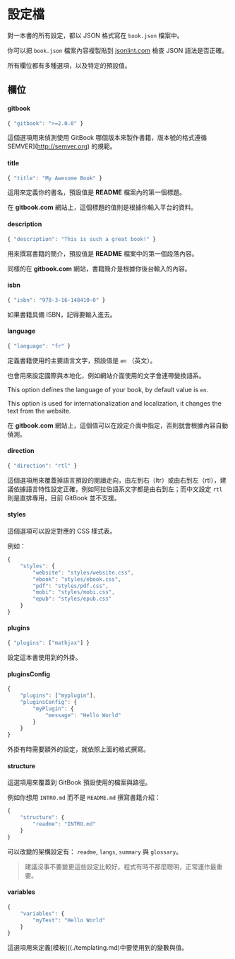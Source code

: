 # 設定檔

對一本書的所有設定，都以 JSON 格式寫在 `book.json` 檔案中。

你可以把 `book.json` 檔案內容複製貼到 [jsonlint.com](http://jsonlint.com) 檢查 JSON 語法是否正確。

所有欄位都有多種選項，以及特定的預設值。


## 欄位

#### gitbook

```js
{ "gitbook": ">=2.0.0" }
```

這個選項用來偵測使用 GitBook 哪個版本來製作書籍，版本號的格式遵循 SEMVER](http://semver.org) 的規範。

#### title

```js
{ "title": "My Awesome Book" }
```

這用來定義你的書名，預設值是 **README** 檔案內的第一個標題。

在 **gitbook.com** 網站上，這個標題的值則是根據你輸入平台的資料。

#### description

```js
{ "description": "This is such a great book!" }
```

用來撰寫書籍的簡介，預設值是 **README** 檔案中的第一個段落內容。

同樣的在 **gitbook.com** 網站，書籍簡介是根據你後台輸入的內容。

#### isbn

```js
{ "isbn": "978-3-16-148410-0" }
```

如果書籍具備 ISBN，記得要輸入進去。 

#### language

```js
{ "language": "fr" }
```

定義書籍使用的主要語言文字，預設值是 `en` （英文）。

也會用來設定國際與本地化，例如網站介面使用的文字會連帶變換語系。

This option defines the language of your book, by default value is `en`.

This option is used for internationalization and localization, it changes the text from the website.

在 **gitbook.com** 網站上，這個值可以在設定介面中指定，否則就會根據內容自動偵測。

#### direction

```js
{ "direction": "rtl" }
```

這個選項用來覆蓋掉語言預設的閱讀走向，由左到右（ltr）或由右到左（rtl），建議依據語言特性設定正確，例如阿拉伯語系文字都是由右到左；而中文設定 `rtl` 則是直排專用，目前 GitBook 並不支援。

#### styles

這個選項可以設定對應的 CSS 樣式表。

例如：

```js
{
    "styles": {
        "website": "styles/website.css",
        "ebook": "styles/ebook.css",
        "pdf": "styles/pdf.css",
        "mobi": "styles/mobi.css",
        "epub": "styles/epub.css"
    }
}
```

#### plugins

```js
{ "plugins": ["mathjax"] }
```

設定這本書使用到的外掛。

#### pluginsConfig

```js
{
    "plugins": ["myplugin"],
    "pluginsConfig": {
        "myPlugin": {
            "message": "Hello World"
        }
    }
}
```

外掛有時需要額外的設定，就依照上面的格式撰寫。

#### structure

這選項用來覆蓋到 GitBook 預設使用的檔案與路徑。

例如你想用 `INTRO.md` 而不是 `README.md` 撰寫書籍介紹：

```js
{
    "structure": {
        "readme": "INTRO.md"
    }
}
```

可以改變的架構設定有： `readme`, `langs`, `summary` 與 `glossary`。

> 建議沒事不要變更這些設定比較好，程式有時不那麼聰明，正常運作最重要。

#### variables

```js
{
    "variables": {
        "myTest": "Hello World"
    }
}
```

這選項用來定義[模板]((./templating.md)中要使用到的變數與值。

